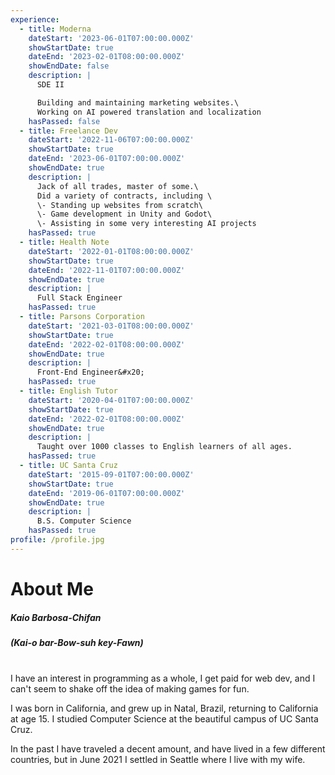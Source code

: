 ```yaml
---
experience:
  - title: Moderna
    dateStart: '2023-06-01T07:00:00.000Z'
    showStartDate: true
    dateEnd: '2023-02-01T08:00:00.000Z'
    showEndDate: false
    description: |
      SDE II

      Building and maintaining marketing websites.\
      Working on AI powered translation and localization
    hasPassed: false
  - title: Freelance Dev
    dateStart: '2022-11-06T07:00:00.000Z'
    showStartDate: true
    dateEnd: '2023-06-01T07:00:00.000Z'
    showEndDate: true
    description: |
      Jack of all trades, master of some.\
      Did a variety of contracts, including \
      \- Standing up websites from scratch\
      \- Game development in Unity and Godot\
      \- Assisting in some very interesting AI projects
    hasPassed: true
  - title: Health Note
    dateStart: '2022-01-01T08:00:00.000Z'
    showStartDate: true
    dateEnd: '2022-11-01T07:00:00.000Z'
    showEndDate: true
    description: |
      Full Stack Engineer
    hasPassed: true
  - title: Parsons Corporation
    dateStart: '2021-03-01T08:00:00.000Z'
    showStartDate: true
    dateEnd: '2022-02-01T08:00:00.000Z'
    showEndDate: true
    description: |
      Front-End Engineer&#x20;
    hasPassed: true
  - title: English Tutor
    dateStart: '2020-04-01T07:00:00.000Z'
    showStartDate: true
    dateEnd: '2022-02-01T08:00:00.000Z'
    showEndDate: true
    description: |
      Taught over 1000 classes to English learners of all ages.
    hasPassed: true
  - title: UC Santa Cruz
    dateStart: '2015-09-01T07:00:00.000Z'
    showStartDate: true
    dateEnd: '2019-06-01T07:00:00.000Z'
    showEndDate: true
    description: |
      B.S. Computer Science
    hasPassed: true
profile: /profile.jpg
---
```


# About Me

##### Kaio Barbosa-Chifan

##### (Kai-o bar-Bow-suh key-Fawn)

\
I have an interest in programming as a whole, I get paid for web dev, and I can't seem to shake off the idea of making games for fun.

I was born in California, and grew up in Natal, Brazil, returning to California at age 15. I studied Computer Science at the beautiful campus of UC Santa Cruz.

In the past I have traveled a decent amount, and have lived in a few different countries, but in June 2021 I settled in Seattle where I live with my wife.
